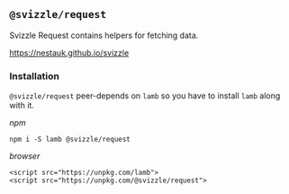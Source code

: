 ## `@svizzle/request`

Svizzle Request contains helpers for fetching data.

https://nestauk.github.io/svizzle

### Installation

`@svizzle/request` peer-depends on `lamb` so you have to install `lamb` along with it.

*npm*

`npm i -S lamb @svizzle/request`

*browser*

```
<script src="https://unpkg.com/lamb">
<script src="https://unpkg.com/@svizzle/request">
```
